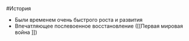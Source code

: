 #История 
- Были временем очень быстрого роста и развития
- Впечатляющее послевоенное восстановление ([[Первая мировая война ]])